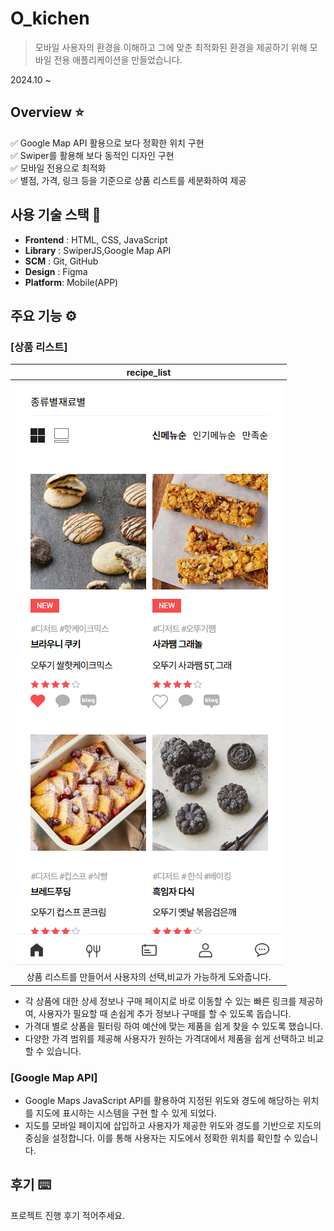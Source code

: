 # O_kichen

> 모바일 사용자의 환경을 이해하고 그에 맞춘 최적화된 환경을 제공하기 위해 모바일 전용 애플리케이션을 만들었습니다.

2024.10 ~

## Overview ⭐️

✅ Google Map API 활용으로 보다 정확한 위치 구현  
✅ Swiper를 활용해 보다 동적인 디자인 구현  
✅ 모바일 전용으로 최적화  
✅ 별점, 가격, 링크 등을 기준으로 상품 리스트를 세분화하여 제공    
  


## 사용 기술 스택 🔧

- **Frontend** : HTML, CSS, JavaScript
- **Library** : SwiperJS,Google Map API
- **SCM** : Git, GitHub
- **Design** : Figma
- **Platform**: Mobile(APP)

    
## 주요 기능 ⚙️

### [상품 리스트]

|recipe_list|
|:---:|
|<img src="images/Readme.image/recipe.png" />|
|상품 리스트를 만들어서 사용자의 선택,비교가 가능하게 도와줍니다.|  

- 각 상품에 대한 상세 정보나 구매 페이지로 바로 이동할 수 있는 빠른 링크를 제공하여, 사용자가 필요할 때 손쉽게 추가 정보나 구매를 할 수 있도록 돕습니다.
- 가격대 별로 상품을 필터링 하여 예산에 맞는 제품을 쉽게 찾을 수 있도록 했습니다.
- 다양한 가격 범위를 제공해 사용자가 원하는 가격대에서 제품을 쉽게 선택하고 비교할 수 있습니다.

### [Google Map API]

- Google Maps JavaScript API를 활용하여 지정된 위도와 경도에 해당하는 위치를 지도에 표시하는 시스템을 구현 할 수 있게 되었다.
- 지도를 모바일 페이지에 삽입하고 사용자가 제공한 위도와 경도를 기반으로 지도의 중심을 설정합니다. 이를 통해 사용자는 지도에서 정확한 위치를 확인할 수 있습니다.

## 후기 ⌨️

프로젝트 진행 후기 적어주세요.

